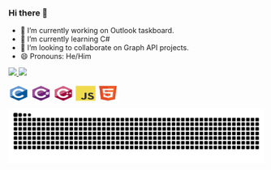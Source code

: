 ### Hi there 👋

- 🔭 I’m currently working on Outlook taskboard.
- 🌱 I’m currently learning C#
- 👯 I’m looking to collaborate on Graph API projects.
- 😄 Pronouns: He/Him

<div>
   <a href="https://github.com/talesfarias/talesfarias"/>
   <img height="180em" src="https://github-readme-stats.vercel.app/api?username=talesfarias&show_icons=true&theme=tokyonight&include_all_commits=true&count_private=true" style="max-width:60%;"/> 
   <img height="180em" src="https://github-readme-stats.vercel.app/api/top-langs/?username=talesfarias&layout=compact&langs_count=7&theme=tokyonight" style="max-width:60%;"/> 
   </a>
</div>

<div style="display: inline_block"><br>
   <img align="center" alt="C" height="30" width="40" src="https://raw.githubusercontent.com/devicons/devicon/master/icons/c/c-original.svg">
   <img align="center" alt="C#" height="30" width="40" src="https://raw.githubusercontent.com/devicons/devicon/master/icons/csharp/csharp-original.svg">
   <img align="center" alt="C++" height="30" width="40" src="https://raw.githubusercontent.com/devicons/devicon/master/icons/cplusplus/cplusplus-original.svg">
   <img align="center" alt="Javascript" height="30" width="40" src="https://raw.githubusercontent.com/devicons/devicon/master/icons/javascript/javascript-original.svg">
   <img align="center" alt="HTML5" height="30" width="40" src="https://raw.githubusercontent.com/devicons/devicon/master/icons/html5/html5-original.svg">
</div>

![Snake animation](https://github.com/talesfarias/talesfarias/blob/output/github-contribution-grid-snake.svg)
